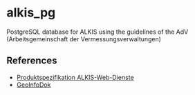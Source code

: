 # alkis_pg

PostgreSQL database for ALKIS using the guidelines of the AdV (Arbeitsgemeinschaft der Vermessungsverwaltungen)

## References

- [Produktspezifikation ALKIS-Web-Dienste](https://www.adv-online.de/AdV-Produkte/Standards-und-Produktblaetter/Standards-des-Liegenschaftskatasters/)
- [GeoInfoDok](https://www.adv-online.de/GeoInfoDok/)
